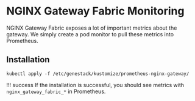 # NGINX Gateway Fabric Monitoring

NGINX Gateway Fabric exposes a lot of important metrics about the gateway. We simply
create a pod monitor to pull these metrics into Prometheus.


## Installation

``` shell
kubectl apply -f /etc/genestack/kustomize/prometheus-nginx-gateway/
```

!!! success
    If the installation is successful, you should see metrics with `nginx_gateway_fabric_*` in Prometheus.
